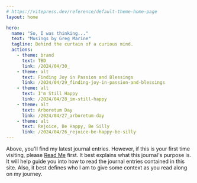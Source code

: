 ```yaml
---
# https://vitepress.dev/reference/default-theme-home-page
layout: home

hero:
  name: "So, I was thinking..."
  text: "Musings by Greg Marine"
  tagline: Behind the curtain of a curious mind.
  actions:
    - theme: brand
      text: TBD
      link: /2024/04/30_
    - theme: alt
      text: Finding Joy in Passion and Blessings
      link: /2024/04/29_finding-joy-in-passion-and-blessings
    - theme: alt
      text: I'm Still Happy
      link: /2024/04/28_im-still-happy
    - theme: alt
      text: Arboretum Day
      link: /2024/04/27_arboretum-day
    - theme: alt
      text: Rejoice, Be Happy, Be Silly
      link: /2024/04/26_rejoice-be-happy-be-silly
---
```


Above, you'll find my latest journal entries. However, if this is your first time visiting, please [Read Me](read-me) first. It best explains what this journal's purpose is. It will help guide you into how to read the journal entries contained in this site. Also, it best defines who I am to give some context as you read along on my journey.